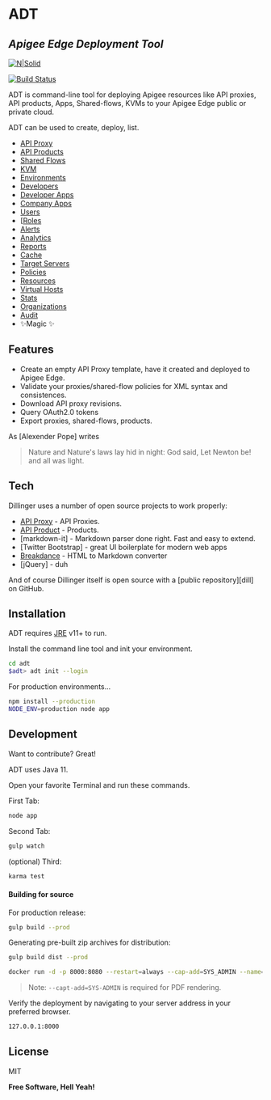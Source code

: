 # ADT
## _Apigee Edge Deployment Tool_

[![N|Solid](https://cldup.com/dTxpPi9lDf.thumb.png)](https://nodesource.com/products/nsolid)

[![Build Status](https://travis-ci.org/joemccann/dillinger.svg?branch=master)](https://travis-ci.org/joemccann/dillinger)

ADT is command-line tool for deploying Apigee resources like API proxies, API products, Apps, Shared-flows, KVMs to your Apigee Edge public or private cloud.

ADT can be used to create, deploy, list.

- [API Proxy](api-proxy)
- [API Products](api-products)
- [Shared Flows](shared-flows)
- [KVM](key-value-maps)
- [Environments](environments)
- [Developers](developers)
- [Developer Apps](apps)
- [Company Apps](apps)
- [Users](users)
- [[Roles](roles)
- [Alerts](alerts)
- [Analytics](analytics)
- [Reports](reports)
- [Cache](cache)
- [Target Servers](target-servers)
- [Policies](policies)
- [Resources](resources)
- [Virtual Hosts](virtual-hosts)
- [Stats](stats)
- [Organizations](organizations)
- [Audit](audit)
- ✨Magic ✨

## Features

- Create an empty API Proxy template, have it created and deployed to Apigee Edge.
- Validate your proxies/shared-flow policies for XML syntax and consistences.
- Download API proxy revisions.
- Query OAuth2.0 tokens
- Export proxies, shared-flows, products.

As [Alexender Pope] writes

> Nature and Nature's laws lay hid in night:
> God said, Let Newton be! and all was light.


## Tech

Dillinger uses a number of open source projects to work properly:

- [API Proxy](create) - API Proxies.
- [API Product](create) - Products.
- [markdown-it] - Markdown parser done right. Fast and easy to extend.
- [Twitter Bootstrap] - great UI boilerplate for modern web apps
- [Breakdance](https://breakdance.github.io/breakdance/) - HTML
to Markdown converter
- [jQuery] - duh

And of course Dillinger itself is open source with a [public repository][dill]
 on GitHub.

## Installation

ADT requires [JRE](https://openjdk.java.net/) v11+ to run.

Install the command line tool and init your environment.

```sh
cd adt
$adt> adt init --login
```

For production environments...

```sh
npm install --production
NODE_ENV=production node app
```


## Development

Want to contribute? Great!

ADT uses Java 11.

Open your favorite Terminal and run these commands.

First Tab:

```sh
node app
```

Second Tab:

```sh
gulp watch
```

(optional) Third:

```sh
karma test
```

#### Building for source

For production release:

```sh
gulp build --prod
```

Generating pre-built zip archives for distribution:

```sh
gulp build dist --prod
```


```sh
docker run -d -p 8000:8080 --restart=always --cap-add=SYS_ADMIN --name=dillinger <youruser>/dillinger:${package.json.version}
```

> Note: `--capt-add=SYS-ADMIN` is required for PDF rendering.

Verify the deployment by navigating to your server address in
your preferred browser.

```sh
127.0.0.1:8000
```

## License

MIT

**Free Software, Hell Yeah!**
